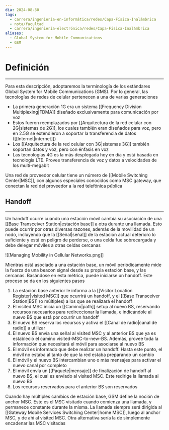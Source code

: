 ```yaml
---
dia: 2024-08-30
tags:
  - carrera/ingeniería-en-informática/redes/Capa-Física-Inalámbrica
  - nota/facultad
  - carrera/ingeniería-electrónica/redes/Capa-Física-Inalámbrica
aliases:
  - Global System for Mobile Communications
  - GSM
---
```

# Definición
---
Para esta descripción, adoptaremos la terminología de los estándares Global System for Mobile Communications (GMS). Por lo general, las tecnologías de redes de celular pertenecen a una de varias generaciones
* La primera generación 1G era un sistema [[Frequency Division Multiplexing|FDMA]] diseñado exclusivamente para comunicación por voz
* Estos fueron reemplazados por [[Arquitectura de la red celular con 2G|sistemas de 2G]], los cuales también eran diseñados para voz, pero en 2.5G se extendieron a soportar la transferencia de datos ([[Internet|internet]])
* Los [[Arquitectura de la red celular con 3G|sistemas 3G]] también soportan datos y voz, pero con énfasis en voz
* Las tecnologías 4G es la más desplegada hoy en día y está basada en tecnología LTE. Provee transferencia de voz y datos a velocidades de los multi-megabit

Una red de proveedor celular tiene un número de [[Mobile Switching Center|MSC]], con algunos especiales conocidos como MSC gateway, que conectan la red del proveedor a la red telefónica pública

## Handoff
---
Un handoff ocurre cuando una estación móvil cambia su asociación de una [[Base Transceiver Station|estación base]] a otra durante una llamada. Esto puede ocurrir por otras diversas razones, además de la movilidad de un nodo, incluyendo que la [[Señal|señal]] de la estación actual deterioro lo suficiente y está en peligro de perderse, o una celda fue sobrecargada y debe delegar móviles a otras celdas cercanas

![[Managing Mobility in Cellular Networks.png]]

Mientras está asociado a una estación base, un móvil periódicamente mide la fuerza de una beacon signal desde su propia estación base, y las cercanas. Basándose en esta métrica, puede iniciarse un handoff. Este proceso se da en los siguientes pasos

1. La estación base anterior le informa a la [[Visitor Location Register|visited MSC]] que ocurrirá un handoff, y el [[Base Transceiver Station|BS]] (o múltiples) a los que se realizará el handoff
2. El visited MSC inicia un [[Camino|path]] setup al nuevo BS, reservando recursos necesarios para redireccionar la llamada, e indicándole al nuevo BS que está por ocurrir un handoff
3. El nuevo BS reserva los recursos y activa el [[Canal de radio|canal de radio]] a utilizar
4. El nuevo BS envía una señal al visited MSC y al anterior BS que ya es estableció el camino visited-MSC-to-new-BS. Además, provee toda la información que necesitará el móvil para asociarse al nuevo BS
5. El móvil es informado que debe realizar un handoff. Hasta este punto, el móvil no estaba al tanto de que la red estaba preparando un cambio
6. El móvil y el nuevo BS intercambian uno o más mensajes para activar el nuevo canal por completo
7. El móvil envía un [[Paquete|mensaje]] de finalización de handoff al nuevo BS, el cual es enviado al visited MSC. Este redirige la llamada al nuevo BS
8. Los recursos reservados para el anterior BS son reservados

Cuando hay múltiples cambios de estación base, GSM define la noción de anchor MSC. Este es el MSC visitado cuando comienza una llamada, y permanece constante durante la misma. La llamada siempre será dirigida al [[Gateway Mobile Services Switching Center|home MSC]], luego al anchor MSC, y de ahí al visited MSC. Otra alternativa sería la de simplemente encadenar las MSC visitadas